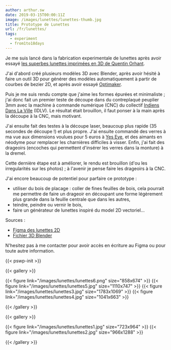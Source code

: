 ```yaml
---
author: arthur.sw
date: 2019-03-15T00:00:11Z
image: /images/lunettes/lunettes-thumb.jpg
title: Prototype de Lunettes
url: /fr/lunettes/
tags:
  - experiment
  - from1to18days
---
```



Je me suis lancé dans la fabrication experimentale de lunettes après avoir essayé [les superbes lunettes imprimées en 3D de Quentin Orhant](http://cirion.tumblr.com/post/150832053041).

J'ai d'abord créé plusieurs modèles 3D avec Blender, après avoir hésité à faire un outil 3D pour générer des modèles automatiquement à partir de courbes de bezier 2D, et après avoir essayé [Optimaker](https://www.optimaker.eu/).

Puis je me suis rendu compte que j'aime les formes épurées et minimaliste ; j'ai donc fait un premier teste de découpe dans du contreplaqué peuplier 3mm avec la machine à commande numérique (CNC) du collectif [Indiens Dans La Ville](http://idlv.co) (IDLV). Le résultat était brouillon, il faut ponser à la main après la découpe à la CNC, mais motivant.

J'ai ensuite fait des testes à la découpe laser, beaucoup plus rapide (35 secondes de découpe !) et plus propre. J'ai ensuite commandé des verres à ma vue aux dimensions voulues pour 5 euros à [Yes Eye](https://www.yeseye-optique.com/), et des aimants en néodyme pour remplacer les charnières difficiles à visser. Enfin, j'ai fait des drageoirs (encoches qui permettent d'insérer les verres dans la monture) à la dremel. 

Cette dernière étape est à améliorer, le rendu est brouillon (d'ou les irregularités sur les photos) ; à l'avenir je pense faire les drageoirs à la CNC.

J'ai encore beaucoup de potentiel pour parfaire ce prototype :
 
  - utiliser du bois de placage : coller de fines feuilles de bois, cela pourrait me permettre de faire un drageoir en découpant une forme légèrement plus grande dans la feuille centrale que dans les autres,
  - teindre, peindre ou vernir le bois,
  - faire un générateur de lunettes inspiré du model 2D vectoriel...

Sources : 

 - [Figma des lunettes 2D](https://www.figma.com/file/af0zHecWxqKOE4NZKnRSsp0i/Lunettes-simples?node-id=0%3A1)
 - [Fichier 3D Blender](/files/lunettes11.blend.zip)

N'hesitez pas à me contacter pour avoir accès en écriture au Figma ou pour toute autre information.

{{< pswp-init >}}

{{< gallery >}}

{{< figure link="/images/lunettes/lunettes6.png" size="858x674" >}}
{{< figure link="/images/lunettes/lunettes5.jpg" size="1110x747" >}}
{{< figure link="/images/lunettes/lunettes3.jpg" size="1783x1069" >}}
{{< figure link="/images/lunettes/lunettes4.jpg" size="1041x663" >}}

{{< /gallery >}}


{{< gallery >}}

{{< figure link="/images/lunettes/lunettes1.jpg" size="723x964" >}}
{{< figure link="/images/lunettes/lunettes2.jpg" size="966x1288" >}}

{{< /gallery >}}


